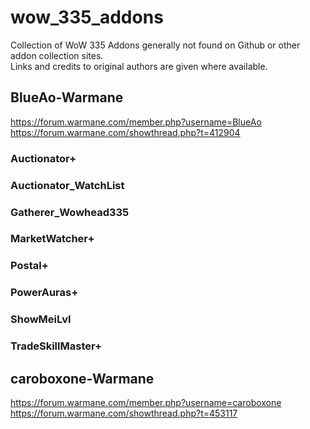 # wow_335_addons

Collection of WoW 335 Addons generally not found on Github or other addon collection sites.  
Links and credits to original authors are given where available.  

## BlueAo-Warmane
https://forum.warmane.com/member.php?username=BlueAo  
https://forum.warmane.com/showthread.php?t=412904  

### Auctionator+
### Auctionator_WatchList
### Gatherer_Wowhead335
### MarketWatcher+
### Postal+
### PowerAuras+
### ShowMeiLvl
### TradeSkillMaster+

## caroboxone-Warmane  
https://forum.warmane.com/member.php?username=caroboxone  
https://forum.warmane.com/showthread.php?t=453117  
